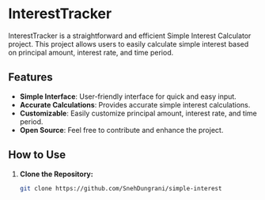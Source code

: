# InterestTracker

InterestTracker is a straightforward and efficient Simple Interest Calculator project. This project allows users to easily calculate simple interest based on principal amount, interest rate, and time period.

## Features

- **Simple Interface**: User-friendly interface for quick and easy input.
- **Accurate Calculations**: Provides accurate simple interest calculations.
- **Customizable**: Easily customize principal amount, interest rate, and time period.
- **Open Source**: Feel free to contribute and enhance the project.

## How to Use

1. **Clone the Repository:**
   ```bash
   git clone https://github.com/SnehDungrani/simple-interest
   ```
